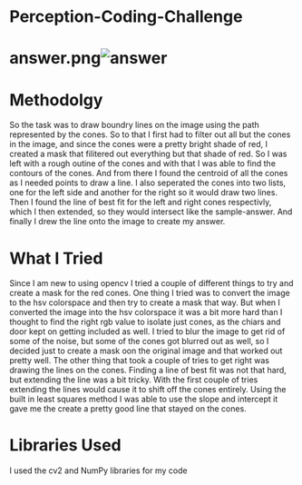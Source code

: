 # Perception-Coding-Challenge
# answer.png![answer](https://github.com/kbalaji4/Perception-Coding-Challenge/assets/135673889/d1d29e1a-f3cd-47bb-ba48-651056d842e9)

# Methodolgy
So the task was to draw boundry lines on the image using the path represented by the cones. So to that I first had to filter out all but the cones in the image, and since the cones were a pretty bright shade of red, I created a mask that filitered out everything but that shade of red. So I was left with a rough outine of the cones and with that I was able to find the contours of the cones. And from there I found the centroid of all the cones as I needed points to draw a line. I also seperated the cones into two lists, one for the left side and another for the right so it would draw two lines. Then I found the line of best fit for the left and right cones respectivly, which I then extended, so they would intersect like the sample-answer. And finally I drew the line onto the image to create my answer.
# What I Tried
Since I am new to using opencv I tried a couple of different things to try and create a mask for the red cones. One thing I tried was to convert the image to the hsv colorspace and then try to create a mask that way. But when I converted the image into the hsv colorspace it was a bit more hard than I thought to find the right rgb value to isolate just cones, as the chiars and door kept on getting included as well. I tried to blur the image to get rid of some of the noise, but some of the cones got blurred out as well, so I decided just to create a mask oon the original image and that worked out pretty well. The other thing that took a couple of tries to get right was drawing the lines on the cones. Finding a line of best fit was not that hard, but extending the line was a bit tricky. With the first couple of tries extending the lines would cause it to shift off the cones entirely. Using the built in least squares method I was able to use the slope and intercept it gave me the create a pretty good line that stayed on the cones.
# Libraries Used
I used the cv2 and NumPy libraries for my code
